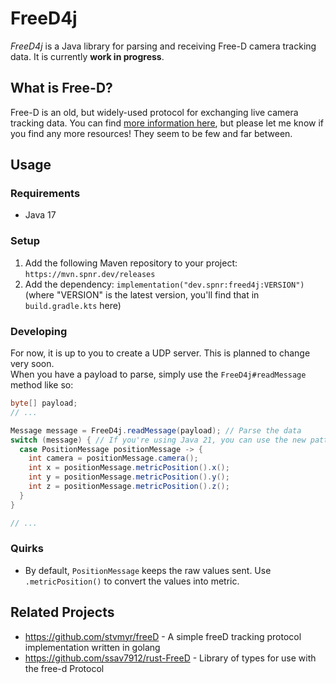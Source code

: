 # FreeD4j
_FreeD4j_ is a Java library for parsing and receiving Free-D camera tracking data. It is currently **work in progress**.

## What is Free-D?
Free-D is an old, but widely-used protocol for exchanging live camera tracking data. You can find [more information here](https://www.manualsdir.com/manuals/641433/vinten-radamec-free-d.html),
but please let me know if you find any more resources! They seem to be few and far between.

## Usage
### Requirements
- Java 17
### Setup
1) Add the following Maven repository to your project: `https://mvn.spnr.dev/releases`
2) Add the dependency: `implementation("dev.spnr:freed4j:VERSION")` (where "VERSION" is the latest version, you'll find that in `build.gradle.kts` here)
### Developing
For now, it is up to you to create a UDP server. This is planned to change very soon.  
When you have a payload to parse, simply use the `FreeD4j#readMessage` method like so:
```java
byte[] payload;
// ...

Message message = FreeD4j.readMessage(payload); // Parse the data
switch (message) { // If you're using Java 21, you can use the new pattern switching!
  case PositionMessage positionMessage -> {
    int camera = positionMessage.camera();
    int x = positionMessage.metricPosition().x();
    int y = positionMessage.metricPosition().y();
    int z = positionMessage.metricPosition().z();
  }
}

// ...
```
### Quirks
- By default, `PositionMessage` keeps the raw values sent. Use `.metricPosition()` to convert the values into metric.


## Related Projects
- https://github.com/stvmyr/freeD - A simple freeD tracking protocol implementation written in golang
- https://github.com/ssav7912/rust-FreeD - Library of types for use with the free-d Protocol